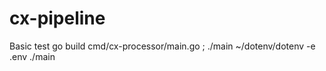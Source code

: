 # cx-pipeline

Basic test
go build cmd/cx-processor/main.go ; ./main
~/dotenv/dotenv -e .env ./main
